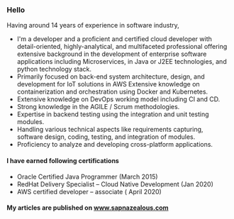 ### Hello 

Having around 14 years of experience in software industry,
- I'm a developer and a proficient and certified cloud developer with detail-oriented, highly-analytical, and multifaceted professional offering extensive background in the development of enterprise software applications including Microservices, in Java or J2EE technologies, and python technology stack.
- Primarily focused on back-end system architecture, design, and development for IoT solutions in AWS Extensive knowledge on containerization and orchestration using Docker and Kubernetes.
- Extensive knowledge on DevOps working model including CI and CD.
- Strong knowledge in the AGILE / Scrum methodologies.
- Expertise in backend testing using the integration and unit testing modules.
- Handling various technical aspects like requirements capturing, software design, coding, testing, and integration of modules.
- Proficiency to analyze and developing cross-platform applications.

#### I have earned following certifications

- Oracle Certified Java Programmer (March 2015)
- RedHat Delivery Specialist – Cloud Native Development (Jan 2020)
- AWS certified developer – associate ( April 2020)

#### My articles are published on www.sapnazealous.com

<!--
**SapnaDerajeRadhakrishna/SapnaDerajeRadhakrishna** is a ✨ _special_ ✨ repository because its `README.md` (this file) appears on your GitHub profile.

Here are some ideas to get you started:

- 🔭 I’m currently working on ...
- 🌱 I’m currently learning ...
- 👯 I’m looking to collaborate on ...
- 🤔 I’m looking for help with ...
- 💬 Ask me about ...
- 📫 How to reach me: ...
- 😄 Pronouns: ...
- ⚡ Fun fact: ...
-->
